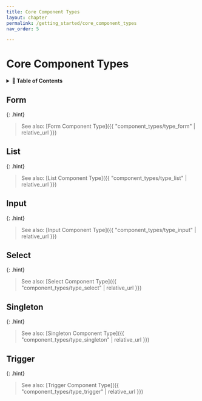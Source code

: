 ```yaml
---
title: Core Component Types
layout: chapter
permalink: /getting_started/core_component_types
nav_order: 5

---
```


# Core Component Types

<details>
<summary>
<strong>📖 Table of Contents</strong>
</summary>

  {{ "
<!-- vim-markdown-toc GitLab -->

* [Form](#form)
* [List](#list)
* [Input](#input)
* [Select](#select)
* [Singleton](#singleton)
* [Trigger](#trigger)

<!-- vim-markdown-toc -->
       " | markdownify }}

</details>


## Form

{: .hint}
> See also: [Form Component Type]({{ "component_types/type_form" | relative_url }})

## List

{: .hint}
> See also: [List Component Type]({{ "component_types/type_list" | relative_url }})

## Input

{: .hint}
> See also: [Input Component Type]({{ "component_types/type_input" | relative_url }})

## Select

{: .hint}
> See also: [Select Component Type]({{ "component_types/type_select" | relative_url }})

## Singleton

{: .hint}
> See also: [Singleton Component Type]({{ "component_types/type_singleton" | relative_url }})

## Trigger

{: .hint}
> See also: [Trigger Component Type]({{ "component_types/type_trigger" | relative_url }})

